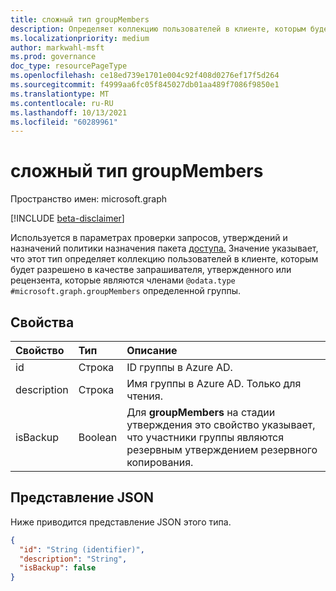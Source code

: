 ```yaml
---
title: сложный тип groupMembers
description: Определяет коллекцию пользователей в клиенте, которым будет разрешено в качестве запрашивателя, утверждения или рецензента.
ms.localizationpriority: medium
author: markwahl-msft
ms.prod: governance
doc_type: resourcePageType
ms.openlocfilehash: ce18ed739e1701e004c92f408d0276ef17f5d264
ms.sourcegitcommit: f4999aa6fc05f845027db01aa489f7086f9850e1
ms.translationtype: MT
ms.contentlocale: ru-RU
ms.lasthandoff: 10/13/2021
ms.locfileid: "60289961"
---
```

# <a name="groupmembers-complex-type"></a>сложный тип groupMembers

Пространство имен: microsoft.graph

[!INCLUDE [beta-disclaimer](../../includes/beta-disclaimer.md)]

Используется в параметрах проверки запросов, утверждений и назначений политики назначения пакета [доступа.](accesspackageassignmentpolicy.md) Значение указывает, что этот тип определяет коллекцию пользователей в клиенте, которым будет разрешено в качестве запрашивателя, утвержденного или рецензента, которые являются членами `@odata.type` `#microsoft.graph.groupMembers` определенной группы.

## <a name="properties"></a>Свойства

| Свойство                     | Тип                      | Описание |
| :--------------------------- | :------------------------ | :---------- |
| id |Строка | ID группы в Azure AD. |
| description |Строка | Имя группы в Azure AD. Только для чтения. |
| isBackup | Boolean | Для **groupMembers** на стадии утверждения это свойство указывает, что участники группы являются резервным утверждением резервного копирования. |

## <a name="json-representation"></a>Представление JSON


Ниже приводится представление JSON этого типа.

<!-- {
  "blockType": "resource",
  "optionalProperties": [

  ],
  "@odata.type": "microsoft.graph.groupMembers",
  "baseType": "microsoft.graph.userSet"
}-->

```json
{
  "id": "String (identifier)",
  "description": "String",
  "isBackup": false
}
```



<!-- uuid: 16cd6b66-4b1a-43a1-adaf-3a886856ed98
2019-02-04 14:57:30 UTC -->
<!-- {
  "type": "#page.annotation",
  "description": "groupMembers complex type",
  "keywords": "",
  "section": "documentation",
  "tocPath": ""
}-->


